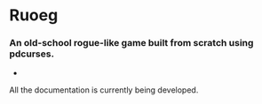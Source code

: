 Ruoeg
=====
### An old-school rogue-like game built from scratch using pdcurses.
-
All the documentation is currently being developed.
